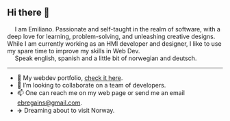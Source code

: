 

## Hi there 👋

 &ensp;&ensp; I am Emiliano. Passionate and self-taught in the realm of software, with a deep love for learning, problem-solving, and unleashing creative designs.
While I am currently working as an HMI developer and designer, I like to use my spare time to improve my skills in Web Dev.  
 &ensp;&ensp; Speak english, spanish and a little bit of norwegian and deutsch.

---

- 🔭 My webdev portfolio, [check it here](emilianobregains.xyz).
- 👯 I’m looking to collaborate on a team of developers.
- 📫 One can reach me on my web page or send me an email [ebregains@gmail.com](mailto:ebregains@gmail.com).
- ✈️ Dreaming about to visit Norway.
